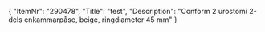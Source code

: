{
  "ItemNr": "290478",
  "Title": "test",
  "Description": "Conform 2 urostomi 2-dels enkammarpåse, beige, ringdiameter 45 mm"
}